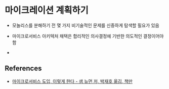 # 마이크레이션 계획하기

* 모놀리스를 분해하기 전 몇 가지 비기술적인 문제를 신중하게 탐색할 필요가 있음

* 마이크로서비스 아키텍처 채택은 합리적인 의사결정에 기반한 의도적인 결정이어야 함
* 

## References

* [마이크로서비스 도입, 이렇게 한다 - 샘 뉴먼 저, 박재호 옮김, 책만](http://www.kyobobook.co.kr/product/detailViewKor.laf?ejkGb=KOR&mallGb=KOR&barcode=9791189909253&orderClick=LAG&Kc=)
